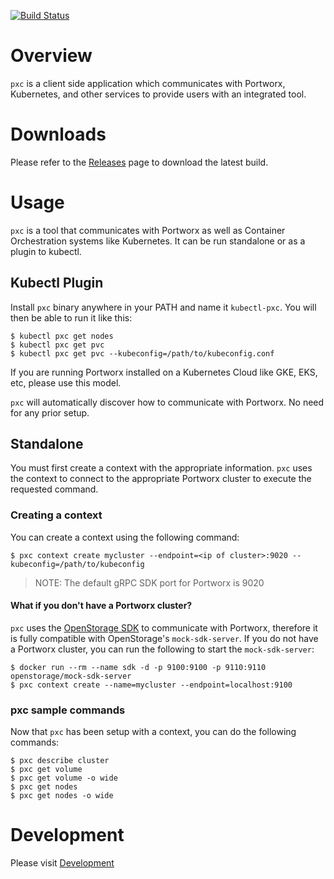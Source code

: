 [![Build Status](https://travis-ci.com/portworx/pxc.svg?token=koUsyDmAMgMD5TViiacc&branch=master)](https://travis-ci.com/portworx/pxc)

# Overview
`pxc` is a client side application which communicates with Portworx, Kubernetes,
and other services to provide users with an integrated tool.

# Downloads
Please refer to the [Releases](https://github.com/portworx/pxc/releases) page to
download the latest build.

# Usage
`pxc` is a tool that communicates with Portworx as well as Container
Orchestration systems like Kubernetes. It can be run standalone or as a plugin
to kubectl.

## Kubectl Plugin
Install `pxc` binary anywhere in your PATH and name it `kubectl-pxc`. You will
then be able to run it like this:

```
$ kubectl pxc get nodes
$ kubectl pxc get pvc
$ kubectl pxc get pvc --kubeconfig=/path/to/kubeconfig.conf
```

If you are running Portworx installed on a Kubernetes Cloud like GKE, EKS, etc,
please use this model.

`pxc` will automatically discover how to communicate with Portworx. No need for
any prior setup.

## Standalone 

You must first create a context with the appropriate information. `pxc` uses the context to connect to
the appropriate Portworx cluster to execute the requested command.

### Creating a context
You can create a context using the following command:

```
$ pxc context create mycluster --endpoint=<ip of cluster>:9020 --kubeconfig=/path/to/kubeconfig
```

> NOTE: The default gRPC SDK port for Portworx is 9020

#### What if you don't have a Portworx cluster?
`pxc` uses the [OpenStorage SDK](https://libopenstorage.github.io) to communicate
with Portworx, therefore it is fully compatible with OpenStorage's
`mock-sdk-server`. If you do not have a Portworx cluster, you can run the
following to start the `mock-sdk-server`:

```
$ docker run --rm --name sdk -d -p 9100:9100 -p 9110:9110 openstorage/mock-sdk-server
$ pxc context create --name=mycluster --endpoint=localhost:9100
```

### pxc sample commands
Now that `pxc` has been setup with a context, you can do the following commands:

```
$ pxc describe cluster
$ pxc get volume
$ pxc get volume -o wide
$ pxc get nodes
$ pxc get nodes -o wide
```

# Development
Please visit [Development](docs/devel.md)

